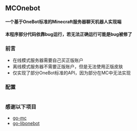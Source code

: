 ## MCOnebot
#### 一个基于OneBot标准的Minecraft服务器聊天机器人实现端
#### 本程序部分代码依靠bug运行，若无法正确运行可能是bug被修了
### 前言
- 在线模式服务器需要自己买正版账户
- 离线模式服务器不需要正版账户，但是无法使用正版皮肤
- 仅实现了部分OneBot标准的API，因为部分在MC中无法实现

### 配置
```yaml
```



### 感谢以下项目
- [go-mc](https://github.com/Tnze/go-mc)
- [go-libonebot](https://github.com/botuniverse/go-libonebot)